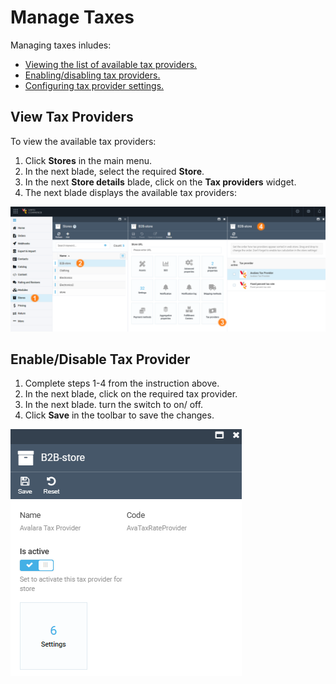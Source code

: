 # Manage Taxes

Managing taxes inludes:

* [Viewing the list of available tax providers.](managing-taxes.md#view-tax-providers)
* [Enabling/disabling tax providers.](managing-taxes.md#enabledisable-tax-provider)
* [Configuring tax provider settings.](settings.md)

## View Tax Providers

To view the available tax providers:

1. Click **Stores** in the main menu.
1. In the next blade, select the required **Store**.
1. In the next **Store details** blade, click on the **Tax providers** widget.
1. The next blade displays the available tax providers:

![View tax providers](media/view-tax-providers.png)

## Enable/Disable Tax Provider

1. Complete steps 1-4 from the instruction above.
1. In the next blade, click on the required tax provider.
1. In the next blade. turn the switch to on/ off.
1. Click **Save** in the toolbar to save the changes.

![Enable tax provider](media/enable-tax-provider.png)

